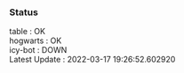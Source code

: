 ### Status


table : OK  
hogwarts : OK  
icy-bot : DOWN  
Latest Update : 2022-03-17 19:26:52.602920
